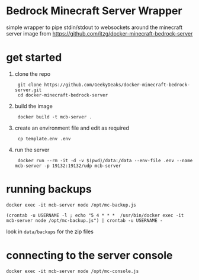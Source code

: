 # Bedrock Minecraft Server Wrapper

simple wrapper to pipe stdin/stdout to websockets around the minecraft server
image from https://github.com/itzg/docker-minecraft-bedrock-server

# get started

1. clone the repo

        git clone https://github.com/GeekyDeaks/docker-minecraft-bedrock-server.git
        cd docker-minecraft-bedrock-server

2. build the image

        docker build -t mcb-server .

3. create an environment file and edit as required

        cp template.env .env

4. run the server

        docker run --rm -it -d -v $(pwd)/data:/data --env-file .env --name mcb-server -p 19132:19132/udp mcb-server

# running backups

    docker exec -it mcb-server node /opt/mc-backup.js

    (crontab -u USERNAME -l ; echo "5 4 * * *  /usr/bin/docker exec -it mcb-server node /opt/mc-backup.js") | crontab -u USERNAME -

look in `data/backups` for the zip files

# connecting to the server console

    docker exec -it mcb-server node /opt/mc-console.js
